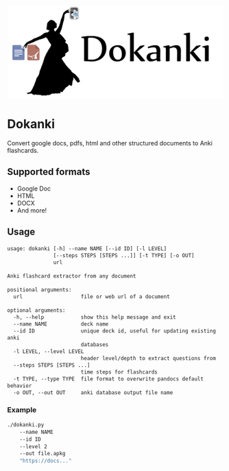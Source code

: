 ![](assets/logo.png)

# Dokanki

Convert google docs, pdfs, html and other structured documents to Anki flashcards.

## Supported formats
- Google Doc
- HTML
- DOCX
- And more!

## Usage

```
usage: dokanki [-h] --name NAME [--id ID] [-l LEVEL]
               [--steps STEPS [STEPS ...]] [-t TYPE] [-o OUT]
               url

Anki flashcard extractor from any document

positional arguments:
  url                   file or web url of a document

optional arguments:
  -h, --help            show this help message and exit
  --name NAME           deck name
  --id ID               unique deck id, useful for updating existing anki
                        databases
  -l LEVEL, --level LEVEL
                        header level/depth to extract questions from
  --steps STEPS [STEPS ...]
                        time steps for flashcards
  -t TYPE, --type TYPE  file format to overwrite pandocs default behavior
  -o OUT, --out OUT     anki database output file name
```

### Example
```cmd
./dokanki.py 
    --name NAME
    --id ID
    --level 2
    --out file.apkg
    "https://docs..."
```